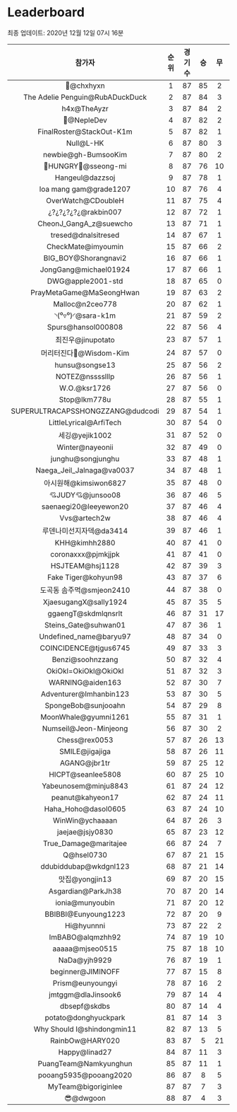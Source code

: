 # Leaderboard
최종 업데이트: 2020년 12월 12일 07시 16분




| 참가자 | 순위 | 경기수 | 승 | 무 | 패 | 승점 |
|:---:|:---:|:---:|:---:|:---:|:---:|:---:|
| 👑@chxhyxn | 1 | 87 | 85 | 2 | 0 | 257 |
| The Adelie Penguin@RubADuckDuck | 2 | 87 | 84 | 3 | 0 | 255 |
| h4x@TheAyzr | 3 | 87 | 84 | 2 | 1 | 254 |
| 🥈@NepleDev | 4 | 87 | 82 | 2 | 3 | 248 |
| FinalRoster@StackOut-K1m | 5 | 87 | 82 | 1 | 4 | 247 |
| Null@L-HK | 6 | 87 | 80 | 3 | 4 | 243 |
| newbie@gh-BumsooKim | 7 | 87 | 80 | 2 | 5 | 242 |
| 🍗HUNGRY🍗@sseong-mi | 8 | 87 | 76 | 10 | 1 | 238 |
| Hangeul@dazzsoj | 9 | 87 | 78 | 1 | 8 | 235 |
| loa mang gam@grade1207 | 10 | 87 | 76 | 4 | 7 | 232 |
| OverWatch@CDoubleH | 11 | 87 | 75 | 4 | 8 | 229 |
| ¿?¿?¿?¿?¿@rakbin007 | 12 | 87 | 72 | 1 | 14 | 217 |
| CheonJ_GangA_z@suewcho | 13 | 87 | 71 | 1 | 15 | 214 |
| tresed@dnalsitresed | 14 | 87 | 67 | 1 | 19 | 202 |
| CheckMate@imyoumin | 15 | 87 | 66 | 2 | 19 | 200 |
| BIG_BOY@Shorangnavi2 | 16 | 87 | 66 | 1 | 20 | 199 |
| JongGang@michael01924 | 17 | 87 | 66 | 1 | 20 | 199 |
| DWG@apple2001-std | 18 | 87 | 65 | 0 | 22 | 195 |
| PrayMetaGame@MaSeongHwan | 19 | 87 | 63 | 2 | 22 | 191 |
| Malloc@n2ceo778 | 20 | 87 | 62 | 1 | 24 | 187 |
| ◝(⁰▿⁰)◜@sara-k1m | 21 | 87 | 59 | 2 | 26 | 179 |
| Spurs@hansol000808 | 22 | 87 | 56 | 4 | 27 | 172 |
| 최진우@jinupotato | 23 | 87 | 57 | 1 | 29 | 172 |
| 머리터진다🤯@Wisdom-Kim | 24 | 87 | 57 | 0 | 30 | 171 |
| hunsu@songse13 | 25 | 87 | 56 | 2 | 29 | 170 |
| NOTEZ@nsssslllp | 26 | 87 | 56 | 1 | 30 | 169 |
| W.O.@ksr1726 | 27 | 87 | 56 | 0 | 31 | 168 |
| Stop@lkm778u | 28 | 87 | 55 | 1 | 31 | 166 |
| SUPERULTRACAPSSHONGZZANG@dudcodi | 29 | 87 | 54 | 1 | 32 | 163 |
| LittleLyrical@ArfiTech | 30 | 87 | 54 | 0 | 33 | 162 |
| 세깅@yejik1002 | 31 | 87 | 52 | 0 | 35 | 156 |
| Winter@nayeonii | 32 | 87 | 49 | 0 | 38 | 147 |
| junghu@songjunghu | 33 | 87 | 48 | 1 | 38 | 145 |
| Naega_Jeil_Jalnaga@va0037 | 34 | 87 | 48 | 1 | 38 | 145 |
| 아시원해@kimsiwon6827 | 35 | 87 | 48 | 0 | 39 | 144 |
| 💘JUDY💘@junsoo08 | 36 | 87 | 46 | 5 | 36 | 143 |
| saenaegi20@leeyewon20 | 37 | 87 | 46 | 4 | 37 | 142 |
| Vvs@artech2w | 38 | 87 | 46 | 4 | 37 | 142 |
| 루덴나미선지자덱@da3414 | 39 | 87 | 46 | 1 | 40 | 139 |
| KHH@kimhh2880 | 40 | 87 | 41 | 0 | 46 | 123 |
| coronaxxx@pjmkjjpk | 41 | 87 | 41 | 0 | 46 | 123 |
| HSJTEAM@hsj1128 | 42 | 87 | 39 | 3 | 45 | 120 |
| Fake Tiger@kohyun98 | 43 | 87 | 37 | 6 | 44 | 117 |
| 도곡동 솜주먹@smjeon2410 | 44 | 87 | 38 | 0 | 49 | 114 |
| XjaesugangX@sally1924 | 45 | 87 | 35 | 5 | 47 | 110 |
| ggaengT@skdmlqnsrlt | 46 | 87 | 31 | 17 | 39 | 110 |
| Steins_Gate@suhwan01 | 47 | 87 | 36 | 1 | 50 | 109 |
| Undefined_name@baryu97 | 48 | 87 | 34 | 0 | 53 | 102 |
| COINCIDENCE@tjgus6745 | 49 | 87 | 33 | 3 | 51 | 102 |
| Benzi@soohnzzang | 50 | 87 | 32 | 4 | 51 | 100 |
| OkiOkl=OkiOkl@OkiOkl | 51 | 87 | 32 | 3 | 52 | 99 |
| WARNING@aiden163 | 52 | 87 | 30 | 7 | 50 | 97 |
| Adventurer@Imhanbin123 | 53 | 87 | 30 | 5 | 52 | 95 |
| SpongeBob@sunjooahn | 54 | 87 | 29 | 8 | 50 | 95 |
| MoonWhale@gyumni1261 | 55 | 87 | 31 | 1 | 55 | 94 |
| Numseil@Jeon-Minjeong | 56 | 87 | 30 | 2 | 55 | 92 |
| Chess@rex0053 | 57 | 87 | 26 | 13 | 48 | 91 |
| SMILE@jigajiga | 58 | 87 | 26 | 11 | 50 | 89 |
| AGANG@jbr1tr | 59 | 87 | 25 | 12 | 50 | 87 |
| HICPT@seanlee5808 | 60 | 87 | 25 | 10 | 52 | 85 |
| Yabeunosem@minju8843 | 61 | 87 | 24 | 12 | 51 | 84 |
| peanut@kahyeon17 | 62 | 87 | 24 | 11 | 52 | 83 |
| Haha_Hoho@dasol0605 | 63 | 87 | 24 | 10 | 53 | 82 |
| WinWin@ychaaaan | 64 | 87 | 26 | 3 | 58 | 81 |
| jaejae@jsjy0830 | 65 | 87 | 23 | 12 | 52 | 81 |
| True_Damage@maritajee | 66 | 87 | 24 | 7 | 56 | 79 |
| Q@hsel0730 | 67 | 87 | 21 | 15 | 51 | 78 |
| ddubiddubap@wkdgnl123 | 68 | 87 | 21 | 14 | 52 | 77 |
| 맛집@yongjin13 | 69 | 87 | 20 | 15 | 52 | 75 |
| Asgardian@ParkJh38 | 70 | 87 | 20 | 14 | 53 | 74 |
| ionia@munyoubin | 71 | 87 | 20 | 12 | 55 | 72 |
| BBIBBI@Eunyoung1223 | 72 | 87 | 20 | 9 | 58 | 69 |
| Hi@hyunnni | 73 | 87 | 22 | 2 | 63 | 68 |
| ImBABO@alqmzhh92 | 74 | 87 | 19 | 10 | 58 | 67 |
| aaaaa@mjseo0515 | 75 | 87 | 18 | 10 | 59 | 64 |
| NaDa@yjh9929 | 76 | 87 | 19 | 1 | 67 | 58 |
| beginner@JIMINOFF | 77 | 87 | 15 | 8 | 64 | 53 |
| Prism@eunyoungyi | 78 | 87 | 16 | 2 | 69 | 50 |
| jmtggm@dlaJinsook6 | 79 | 87 | 14 | 4 | 69 | 46 |
| dbsepf@skdbs | 80 | 87 | 14 | 4 | 69 | 46 |
| potato@donghyuckpark | 81 | 87 | 14 | 3 | 70 | 45 |
| Why Should I@shindongmin11 | 82 | 87 | 13 | 5 | 69 | 44 |
| RainbOw@HARY020 | 83 | 87 | 5 | 21 | 61 | 36 |
| Happy@linad27 | 84 | 87 | 11 | 3 | 73 | 36 |
| PuangTeam@Namkyunghun | 85 | 87 | 11 | 1 | 75 | 34 |
| pooang5935@pooang2020 | 86 | 87 | 8 | 5 | 74 | 29 |
| MyTeam@bigoriginlee | 87 | 87 | 7 | 3 | 77 | 24 |
| 😎@dwgoon | 88 | 87 | 4 | 3 | 80 | 15 |
